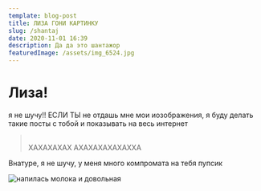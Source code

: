 ```yaml
---
template: blog-post
title: ЛИЗА ГОНИ КАРТИНКУ
slug: /shantaj
date: 2020-11-01 16:39
description: Да да это шантажор
featuredImage: /assets/img_6524.jpg
---
```

# Лиза!

я не шучу!! ЕСЛИ ТЫ не отдашь мне мои иозображения, я буду делать такие посты с тобой и показывать на весь интернет

>  \
> ХАХАХАХАХ АХАХАХАХАХАХХА

Внатуре, я не шучу, у меня много компромата на тебя пупсик

![](/assets/5e7g2z1omc.jpg "напилась молока и довольная")